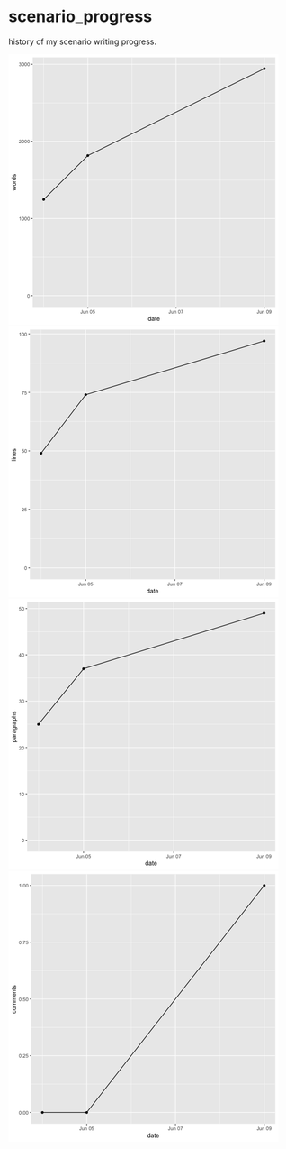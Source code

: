 # scenario_progress
history of my scenario writing progress.

![words](image/words.png)
![lines](image/lines.png)
![paragraphs](image/paragraphs.png)
![comments](image/comments.png)
